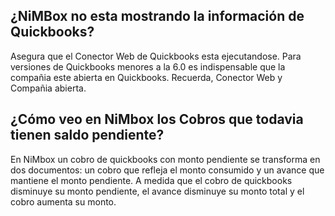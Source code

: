 ## ¿NiMBox no esta mostrando la información de Quickbooks?

Asegura que el Conector Web de Quickbooks esta ejecutandose. Para
versiones de Quickbooks menores a la 6.0 es indispensable que la
compañia este abierta en Quickbooks. Recuerda, Conector Web y Compañia
abierta.

## ¿Cómo veo en NiMbox los Cobros que todavia tienen saldo pendiente?

En NiMbox un cobro de quickbooks con monto pendiente se transforma en
dos documentos: un cobro que refleja el monto consumido y un avance que
mantiene el monto pendiente. A medida que el cobro de quickbooks
disminuye su monto pendiente, el avance disminuye su monto total y el
cobro aumenta su monto.
